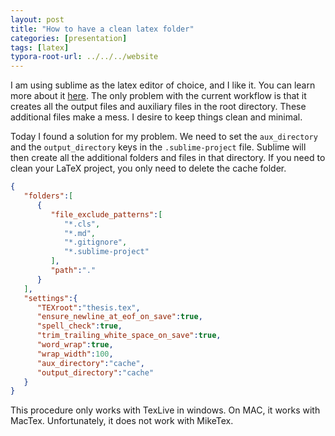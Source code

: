 ```yaml
---
layout: post
title: "How to have a clean latex folder"
categories: [presentation]
tags: [latex]
typora-root-url: ../../../website
---
```


I am using sublime as the latex editor of choice, and I like it. You can learn more about it [here](https://abhigupta.io/2021/05/14/clean-sublime-setup.html). The only problem with the current workflow is that it creates all the output files and auxiliary files in the root directory. These additional files make a mess. I desire to keep things clean and minimal. 

Today I found a solution for my problem. We need to set the `aux_directory` and the `output_directory` keys in the `.sublime-project` file. Sublime will then create all the additional folders and files in that directory. If you need to clean your LaTeX project, you only need to delete the cache folder.

```json
{
   "folders":[
      {
         "file_exclude_patterns":[
            "*.cls",
            "*.md",
            "*.gitignore",
            "*.sublime-project"
         ],
         "path":"."
      }
   ],
   "settings":{
      "TEXroot":"thesis.tex",
      "ensure_newline_at_eof_on_save":true,
      "spell_check":true,
      "trim_trailing_white_space_on_save":true,
      "word_wrap":true,
      "wrap_width":100,
      "aux_directory":"cache",
      "output_directory":"cache"
   }
}
```

This procedure only works with TexLive in windows. On MAC, it works with MacTex. Unfortunately, it does not work with MikeTex.
